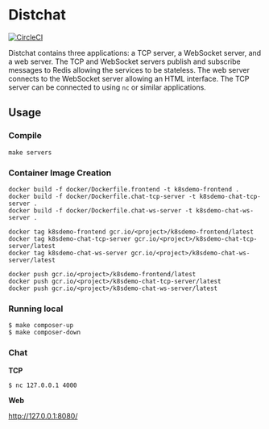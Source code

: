 # Distchat

[![CircleCI](https://circleci.com/gh/Kochava/k8s-demo-chat.svg?style=svg)](https://circleci.com/gh/Kochava/k8s-demo-chat)

Distchat contains three applications: a TCP server, a WebSocket server, and
a web server. The TCP and WebSocket servers publish and subscribe messages to
Redis allowing the services to be stateless. The web server connects to the
WebSocket server allowing an HTML interface. The TCP server can be connected to
using `nc` or similar applications.

## Usage

### Compile

```
make servers
```

### Container Image Creation

```
docker build -f docker/Dockerfile.frontend -t k8sdemo-frontend .
docker build -f docker/Dockerfile.chat-tcp-server -t k8sdemo-chat-tcp-server .
docker build -f docker/Dockerfile.chat-ws-server -t k8sdemo-chat-ws-server .

docker tag k8sdemo-frontend gcr.io/<project>/k8sdemo-frontend/latest
docker tag k8sdemo-chat-tcp-server gcr.io/<project>/k8sdemo-chat-tcp-server/latest
docker tag k8sdemo-chat-ws-server gcr.io/<project>/k8sdemo-chat-ws-server/latest

docker push gcr.io/<project>/k8sdemo-frontend/latest
docker push gcr.io/<project>/k8sdemo-chat-tcp-server/latest
docker push gcr.io/<project>/k8sdemo-chat-ws-server/latest
```

### Running local

```
$ make composer-up
$ make composer-down
```

### Chat

**TCP**

```
$ nc 127.0.0.1 4000
```

**Web**

http://127.0.0.1:8080/

